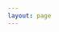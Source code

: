 ```yaml
---
layout: page
---
```


<script setup>
import {
  VPTeamPage,
  VPTeamPageTitle,
  VPTeamMembers
} from 'vitepress/theme'

const members = [
  {
    avatar: 'https://www.github.com/itchaox.png',
    name: 'Wang Chao',
    title: '创建者',
    links: [
      { icon: 'github', link: 'https://github.com/itchaox' },
    ]
  },
    {
    avatar: 'https://www.github.com/Xi-Yuer.png',
    name: '小鱼儿',
    title: '开发人员',
    links: [
      { icon: 'github', link: 'https://github.com/Xi-Yuer' },
    ]
  },
      {
    avatar: 'https://github.com/Aurorxa.png',
    name: '许大仙',
    title: '文档共建者',
    links: [
      { icon: 'github', link: 'https://github.com/Aurorxa' },
    ]
  }
]
</script>

<VPTeamPage>
  <VPTeamPageTitle>
    <template #title>
      我们的团队
    </template>
    <template #lead>
      Annotree 的开发团队由社区成员组成，以下是一些主要贡献者。
    </template>
  </VPTeamPageTitle>
  <VPTeamMembers
    :members="members"
    size="small"
  />
</VPTeamPage>
